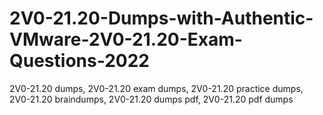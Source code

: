 # 2V0-21.20-Dumps-with-Authentic-VMware-2V0-21.20-Exam-Questions-2022
2V0-21.20 dumps, 2V0-21.20 exam dumps, 2V0-21.20 practice dumps, 2V0-21.20 braindumps, 2V0-21.20 dumps pdf, 2V0-21.20 pdf dumps
